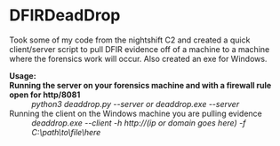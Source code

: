 # DFIRDeadDrop
Took some of my code from the nightshift C2 and created a quick client/server script to pull DFIR evidence off of a machine to a machine where the forensics work will occur. Also created an exe for Windows.

<dl>
  <dt><b>Usage:</b></dt>
  <dt><b>Running the server on your forensics machine and with a firewall rule open for http/8081</b></dt>
  <dd><i>python3 deaddrop.py --server or deaddrop.exe --server</i></dd>
  <dt>Running the client on the Windows machine you are pulling evidence</dt>
  <dd><i>deaddrop.exe --client -h http://(ip or domain goes here) -f C:\path\to\file\here</i></dd>
</dl>
